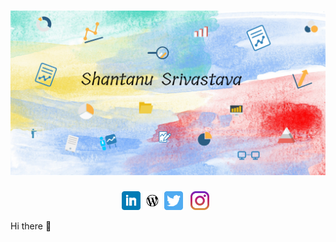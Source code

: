 
# [![Shantanu_Banner_header](https://github.com/santaaastic/santaaastic/blob/main/GitHub_Banner.png)](https://learnwithsanta.wordpress.com/category/data-science/)


<p align='center'>
<a href="https://www.linkedin.com/in/shantanu-srivastava-7814981a4/"><img height="30" src="https://github.com/santaaastic/santaaastic/blob/main/linkedin.png?raw=true"></a>
<a href="https://learnwithsanta.wordpress.com/"><img height="30" src="https://github.com/santaaastic/santaaastic/blob/main/wordpress.png?raw=true"></a>
<a href="https://twitter.com/Santa_0809"><img height="30" src="https://github.com/santaaastic/santaaastic/blob/main/twitter.png?raw=true"></a>&nbsp;&nbsp;
<a href="https://www.instagram.com/"><img height="30" src="https://github.com/santaaastic/santaaastic/blob/main/instagram.jpg?raw=true"></a>&nbsp;&nbsp;
</p>







Hi there 👋
<!--
**santaaastic/santaaastic** is a ✨ _special_ ✨ repository because its `README.md` (this file) appears on your GitHub profile.

Here are some ideas to get you started:

- 🔭 I’m currently working on ...
- 🌱 I’m currently learning ...
- 👯 I’m looking to collaborate on ...
- 🤔 I’m looking for help with ...
- 💬 Ask me about ...
- 📫 How to reach me: ...
- 😄 Pronouns: ...
- ⚡ Fun fact: ...
-->
